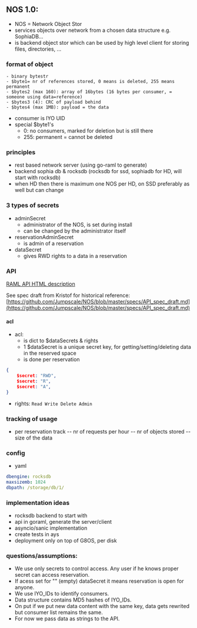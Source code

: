 ## NOS 1.0:

- NOS = Network Object Stor
- services objects over network from a chosen data structure e.g. SophiaDB...
- is backend object stor which can be used by high level client for storing files, directories, ...

### format of object

```
- binary bytestr
- $byte1= nr of references stored, 0 means is deleted, 255 means permanent
- $bytes2 (max 160): array of 16bytes (16 bytes per consumer, = someone using data=reference)
- $bytes3 (4): CRC of payload behind
- $bytes4 (max 1MB): payload = the data
```

- consumer is IYO UID
- special $byte1's
	- 0: no consumers, marked for deletion but is still there
	- 255: permanent = cannot be deleted

### principles

- rest based network server (using go-raml to generate)
- backend sophia db & rocksdb (rocksdb for ssd, sophiadb for HD, will start with rocksdb)
- when HD then there is maximum one NOS per HD, on SSD preferably as well but can change

### 3 types of secrets

- adminSecret
	- administrator of the NOS, is set during install 
	- can be changed by the administrator itself
- reservationAdminSecret
	- is admin of a reservation
- dataSecret
	- gives RWD rights to a data in a reservation

### API

[RAML API HTML description](https://rawgit.com/Jumpscale/NOS/master/specs/api.html)

See spec draft from Kristof for historical reference: [https://github.com/Jumpscale/NOS/blob/master/specs/API_spec_draft.md](https://github.com/Jumpscale/NOS/blob/master/specs/API_spec_draft.md)


#### acl

- acl:
	- is dict to $dataSecrets & rights
	- 1 $dataSecret is a unique secret key, for getting/setting/deleting data in the reserved space
	- is done per reservation

```json
{
	$secret: "RWD",
	$secret: "R",
	$secret: "A",
}
```

- rights: ```Read Write Delete Admin```


### tracking of usage

- per reservation track
-- nr of requests per hour
-- nr of objects stored
-- size of the data

### config

- yaml

```yaml
dbengine: rocksdb
maxsizemb: 1024
dbpath: /storage/db/1/
```

### implementation ideas

- rocksdb backend to start with
- api in goraml, generate the server/client
- asyncio/sanic implementation
- create tests in ays
- deployment only on top of G8OS, per disk


### questions/assumptions:
- We use only secrets to control access. Any user if he knows proper secret can access reservation. 
- If acess set for "" (empty) dataSecret it means reservation is open for anyone. 
- We use IYO_IDs to identify consumers. 
- Data structure contains MD5 hashes of IYO_IDs.
- On put if we put new data content with the same key, data gets rewrited but consumer list remains the same.
- For now we pass data as strings to the API.

